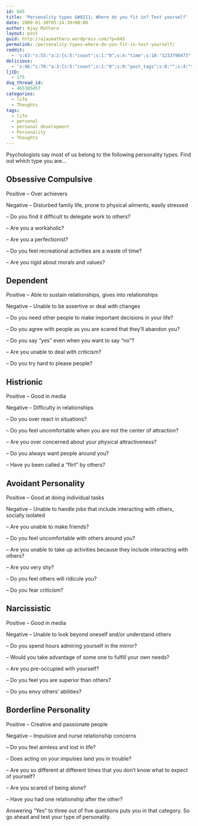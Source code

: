 ```yaml
---
id: 845
title: 'Personality types &#8211; Where do you fit in? Test yourself'
date: 2009-01-30T05:24:39+00:00
author: Ajay Matharu
layout: post
guid: http://ajaymatharu.wordpress.com/?p=845
permalink: /personality-types-where-do-you-fit-in-test-yourself/
reddit:
  - 's:63:"s:55:"a:2:{s:5:"count";s:1:"0";s:4:"time";s:10:"1233798473";}";";'
delicious:
  - 's:86:"s:78:"a:3:{s:5:"count";s:1:"0";s:9:"post_tags";s:0:"";s:4:"time";s:10:"1233798473";}";";'
ljID:
  - 175
dsq_thread_id:
  - 465385457
categories:
  - life
  - Thoughts
tags:
  - life
  - personal
  - personal development
  - Personality
  - Thoughts
---
```

Psychologists say most of us belong to the following personality types. Find out which type you are&#8230;

## **Obsessive Compulsive**

Positive &#8211; Over achievers

Negative &#8211; Disturbed family life, prone to physical ailments, easily stressed

&#8211; Do you find it difficult to delegate work to others?

&#8211; Are you a workaholic?

&#8211; Are you a perfectionist?

&#8211; Do you feel recreational activities are a waste of time?

&#8211; Are you rigid about morals and values?

## Dependent

Positive &#8211; Able to sustain relationships, gives into relationships

Negative &#8211; Unable to be assertive or deal with changes

&#8211; Do you need other people to make important decisions in your life?

&#8211; Do you agree with people as you are scared that they&#8217;ll abandon you?

&#8211; Do you say &#8220;yes&#8221; even when you want to say &#8220;no&#8221;?

&#8211; Are you unable to deal with criticism?

&#8211; Do you try hard to please people?

## Histrionic

Positive &#8211; Good in media

Negative &#8211; Difficulty in relationships

&#8211; Do you over react in situations?

&#8211; Do you feel uncomfortable when you are not the center of attraction?

&#8211; Are you over concerned about your physical attractiveness?

&#8211; Do you always want people around you?

&#8211; Have yu been called a &#8220;flirt&#8221; by others?

## Avoidant Personality

Positive &#8211; Good at doing individual tasks

Negative &#8211; Unable to handle jobs that include interacting with others, socially isolated

&#8211; Are you unable to make friends?

&#8211; Do you feel uncomfortable with others around you?

&#8211; Are you unable to take up activities because they include interacting with others?

&#8211; Are you very shy?

&#8211; Do you feel others will ridicule you?

&#8211; Do you fear criticism?

## Narcissistic

Positive &#8211; Good in media

Negative &#8211; Unable to look beyond oneself and/or understand others

&#8211; Do you spend hours admiring yourself in the mirror?

&#8211; Would you take advantage of some one to fulfill your own needs?

&#8211; Are you pre-occupied with yourself?

&#8211; Do you feel you are superior than others?

&#8211; Do you envy others&#8217; abilities?

## Borderline Personality

Positive &#8211; Creative and passionate people

Negative &#8211; Impulsive and nurse relationship concerns

&#8211; Do you feel aimless and lost in life?

&#8211; Does acting on your impulses land you in trouble?

&#8211; Are you so different at different times that you don&#8217;t know what to expect of yourself?

&#8211; Are you scared of being alone?

&#8211; Have you had one relationship after the other?

Answering &#8220;Yes&#8221; to three out of five questions puts you in that category. So go ahead and test your type of personality.
